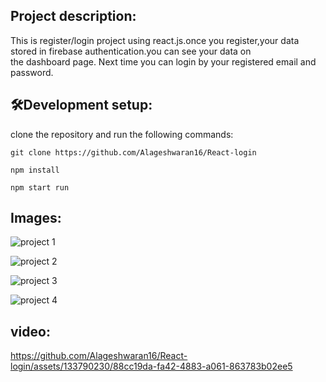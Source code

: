 <h2>Project description:</h2>
    This is register/login project using react.js.once you register,your data stored in firebase authentication.you can see your data on the dashboard page.
    Next time you can login by your registered email and password.

<h2>🛠️Development setup:</h2>
 clone the repository and run the following commands:
 
```
git clone https://github.com/Alageshwaran16/React-login
```

```
npm install
```

```
npm start run
```
<h2>Images:</h2>

![project 1](https://github.com/Alageshwaran16/React-login/assets/133790230/e4b2f910-1212-4445-a134-052a321d24c9)



![project 2](https://github.com/Alageshwaran16/React-login/assets/133790230/3aec2bdd-c3f4-4405-963e-7ced2bc567e8)



![project 3](https://github.com/Alageshwaran16/React-login/assets/133790230/bf8024f1-2f67-4f45-bf23-ef434a0ee469)



![project 4](https://github.com/Alageshwaran16/React-login/assets/133790230/ee382fab-5be7-4dd7-be06-f611bfa9c1d8)

<h2>video:</h2>


https://github.com/Alageshwaran16/React-login/assets/133790230/88cc19da-fa42-4883-a061-863783b02ee5















